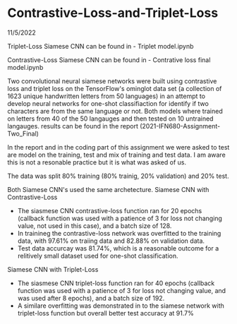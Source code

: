 # Contrastive-Loss-and-Triplet-Loss

11/5/2022

Triplet-Loss Siamese CNN can be found in - Triplet model.ipynb

Contrastive-Loss Siamese CNN can be found in - Contrative loss final model.ipynb


Two convolutional neural siamese networks were built using contrastive loss and triplet loss on the TensorFlow's ominglot data set (a collection of 1623 unique handwritten letters from 50 languages) in an attempt to develop neural networks for one-shot classifiaction for identify if two characters are from the same language or not. Both models where trained on letters from 40 of the 50 langauges and then tested on 10 untrained langauges. 
results can be found in the report (2021-IFN680-Assignment-Two_Final)

In the report and in the coding part of this assignment we were asked to test are model on the training, test and mix of training and test data. I am aware this is not a resonable practice but it is what was asked of us.

The data was split 80% training (80% trainig, 20% validation) and 20% test.

Both Siamese CNN's used the same archetecture.
Siamese CNN with Contrastive-Loss
  - The siasmese CNN contrastive-loss function ran for 20 epochs (callback function was used with a patience of 3 for loss not changing value, not used in     this case), and a batch size of 128. 
  - In trainineg the contrastive-loss network was overfitted to the training data, with 97.61% on traiing data and 82.88% on validation data.
  - Test data accurcay was 81.74%, which is a reasonable outcome for a relitively small dataset used for one-shot classification. 

Siamese CNN with Triplet-Loss
  - The siasmese CNN triplet-loss function ran for 40 epochs (callback function was used with a patience of 3 for loss not changing value, and was used after 8 epochs), and a batch size of 192. 
  - A similare overfitting was demonstrated in to the siamese network with triplet-loss function but overall better test accuracy at 91.7%

